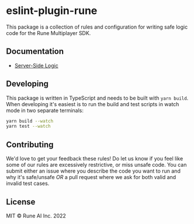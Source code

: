 # eslint-plugin-rune

This package is a collection of rules and configuration for writing safe logic code for the Rune Multiplayer SDK.

## Documentation

- [Server-Side Logic](https://developers.rune.ai/docs/advanced/server-side-logic#editor-integration)

## Developing

This package is written in TypeScript and needs to be built with `yarn build`. When developing it's easiest is to run the build and test scripts in watch mode in two separate terminals:

```bash
yarn build --watch
yarn test --watch
```

## Contributing

We'd love to get your feedback these rules! Do let us know if you feel like some of our rules are excessively restrictive, or miss unsafe code. You can submit either an issue where you describe the code you want to run and why it's safe/unsafe _OR_ a pull request where we ask for both valid and invalid test cases.

## License

MIT © Rune AI Inc. 2022
